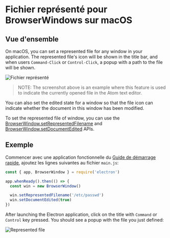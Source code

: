 # Fichier représenté pour BrowserWindows sur macOS

## Vue d'ensemble

On macOS, you can set a represented file for any window in your application. The represented file's icon will be shown in the title bar, and when users `Command-Click` or `Control-Click`, a popup with a path to the file will be shown.

![Fichier représenté](https://cloud.githubusercontent.com/assets/639601/5082061/670a949a-6f14-11e4-987a-9aaa04b23c1d.png)

> NOTE: The screenshot above is an example where this feature is used to indicate the currently opened file in the Atom text editor.

You can also set the edited state for a window so that the file icon can indicate whether the document in this window has been modified.

To set the represented file of window, you can use the [BrowserWindow.setRepresentedFilename](../api/browser-window.md#winsetrepresentedfilenamefilename-macos) and [BrowserWindow.setDocumentEdited](../api/browser-window.md#winsetdocumenteditededited-macos) APIs.

## Exemple

Commencer avec une application fonctionnelle du [Guide de démarrage rapide](quick-start.md), ajoutez les lignes suivantes au fichier `main.js`:

```javascript
const { app, BrowserWindow } = require('electron')

app.whenReady().then(() => {
  const win = new BrowserWindow()

  win.setRepresentedFilename('/etc/passwd')
  win.setDocumentEdited(true)
})
```

After launching the Electron application, click on the title with `Command` or `Control` key pressed. You should see a popup with the file you just defined:

![Represented file](../images/represented-file.png)
